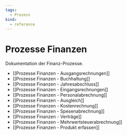 ```yaml
---
tags:
  - Prozess
kind:
  - reference
---
```

# Prozesse Finanzen
Dokumentation der Finanz-Prozesse.

* [[Prozesse Finanzen - Ausgangsrechnungen]]
* [[Prozesse Finanzen - Buchhaltung]]
* [[Prozesse Finanzen - Jahresabschluss]]
* [[Prozesse Finanzen - Eingangsrechnungen]]
* [[Prozesse Finanzen - Personalabrechnung]]
* [[Prozesse Finanzen - Ausgleich]]
* [[Prozesse Finanzen - Kostenrechnung]]
* [[Prozesse Finanzen - Spesenabrechnung]]
* [[Prozesse Finanzen - Verträge]]
* [[Prozesse Finanzen - Mehrwertsteuerabrechnung]]
* [[Prozesse Finanzen - Produkt erfassen]]